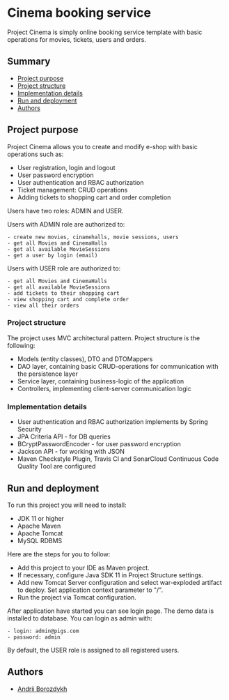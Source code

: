 # Cinema booking service

Project Cinema is simply online booking service template with basic operations 
for movies, tickets, users and orders.   

## Summary

  - [Project purpose](#project-purpose)
  - [Project structure](#project-structure)
  - [Implementation details](#implementation-details)
  - [Run and deployment](#run-and-deployment)
  - [Authors](#authors)

## Project purpose

Project Cinema allows you to create and modify e-shop with basic operations such as:

  - User registration, login and logout
  - User password encryption
  - User authentication and RBAC authorization
  - Ticket management: CRUD operations
  - Adding tickets to shopping cart and order completion
 
Users have two roles: ADMIN and USER. 

Users with ADMIN role are authorized to:

    - create new movies, cinamehalls, movie sessions, users
    - get all Movies and CinemaHalls
    - get all available MovieSessions
    - get a user by login (email)
    
Users with USER role are authorized to:

    - get all Movies and CinemaHalls
    - get all available MovieSessions
    - add tickets to their shopping cart
    - view shopping cart and complete order
    - view all their orders

### Project structure

The project uses MVC architectural pattern. Project structure is the following:

  - Models (entity classes), DTO and DTOMappers
  - DAO layer, containing basic CRUD-operations for communication with the persistence layer
  - Service layer, containing business-logic of the application
  - Controllers, implementing client-server communication logic

### Implementation details

  - User authentication and RBAC authorization implements by Spring Security
  - JPA Criteria API - for DB queries
  - BCryptPasswordEncoder - for user password encryption
  - Jackson API - for working with JSON
  - Maven Checkstyle Plugin, Travis CI and SonarCloud Continuous Code Quality Tool are configured

## Run and deployment

To run this project you will need to install:

  - JDK 11 or higher
  - Apache Maven
  - Apache Tomcat
  - MySQL RDBMS

Here are the steps for you to follow:

  - Add this project to your IDE as Maven project.
  - If necessary, configure Java SDK 11 in Project Structure settings.
  - Add new Tomcat Server configuration and select war-exploded artifact to deploy. Set application context parameter to "/".
  - Run the project via Tomcat configuration.

After application have started you can see login page. The demo data is installed to database. You can login as admin with:

    - login: admin@pigs.com
    - password: admin

By default, the USER role is assigned to all registered users.

## Authors

  - [Andrii Borozdykh](https://github.com/aborozdykh/)
